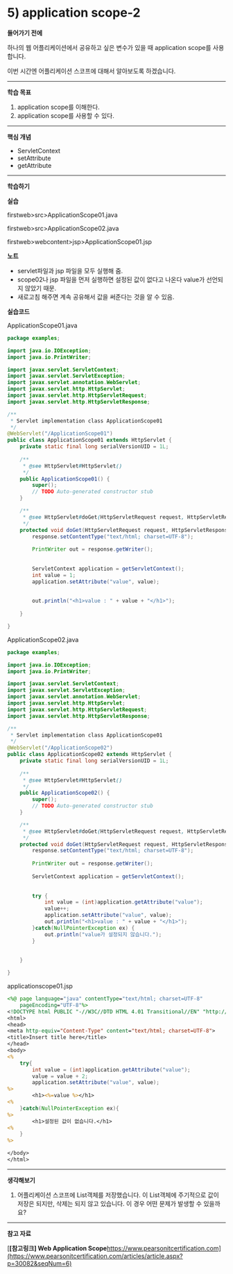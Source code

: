 # 5) application scope-2

**들어가기 전에**

하나의 웹 어플리케이션에서 공유하고 싶은 변수가 있을 때 application scope를 사용합니다.

이번 시간엔 어플리케이션 스코프에 대해서 알아보도록 하겠습니다.

 



------

**학습 목표**

1. application scope를 이해한다.
2. application scope를 사용할 수 있다. 

 



------

**핵심 개념**

- ServletContext
- setAttribute
- getAttribute

 

------

**학습하기**

**실습**

firstweb>src>ApplicationScope01.java

firstweb>src>ApplicationScope02.java

firstweb>webcontent>jsp>ApplicationScope01.jsp

**노트**
- servlet파일과 jsp 파일을 모두 실행해 줌.
- scope02나 jsp 파일을 먼저 실행하면 설정된 값이 없다고 나온다 value가 선언되지 않았기 때문.
- 새로고침 해주면 계속 공유해서 값을 써준다는 것을 알 수 있음.



**실습코드**

ApplicationScope01.java

```java
package examples;

import java.io.IOException;
import java.io.PrintWriter;

import javax.servlet.ServletContext;
import javax.servlet.ServletException;
import javax.servlet.annotation.WebServlet;
import javax.servlet.http.HttpServlet;
import javax.servlet.http.HttpServletRequest;
import javax.servlet.http.HttpServletResponse;

/**
 * Servlet implementation class ApplicationScope01
 */
@WebServlet("/ApplicationScope01")
public class ApplicationScope01 extends HttpServlet {
    private static final long serialVersionUID = 1L;
       
    /**
     * @see HttpServlet#HttpServlet()
     */
    public ApplicationScope01() {
        super();
        // TODO Auto-generated constructor stub
    }

    /**
     * @see HttpServlet#doGet(HttpServletRequest request, HttpServletResponse response)
     */
    protected void doGet(HttpServletRequest request, HttpServletResponse response) throws ServletException, IOException {
        response.setContentType("text/html; charset=UTF-8");
        
        PrintWriter out = response.getWriter();
        
        
        ServletContext application = getServletContext();
        int value = 1;
        application.setAttribute("value", value);
        
        
        out.println("<h1>value : " + value + "</h1>");
        
    }

}
```



ApplicationScope02.java

```java
package examples;

import java.io.IOException;
import java.io.PrintWriter;

import javax.servlet.ServletContext;
import javax.servlet.ServletException;
import javax.servlet.annotation.WebServlet;
import javax.servlet.http.HttpServlet;
import javax.servlet.http.HttpServletRequest;
import javax.servlet.http.HttpServletResponse;

/**
 * Servlet implementation class ApplicationScope01
 */
@WebServlet("/ApplicationScope02")
public class ApplicationScope02 extends HttpServlet {
    private static final long serialVersionUID = 1L;
       
    /**
     * @see HttpServlet#HttpServlet()
     */
    public ApplicationScope02() {
        super();
        // TODO Auto-generated constructor stub
    }

    /**
     * @see HttpServlet#doGet(HttpServletRequest request, HttpServletResponse response)
     */
    protected void doGet(HttpServletRequest request, HttpServletResponse response) throws ServletException, IOException {
        response.setContentType("text/html; charset=UTF-8");
        
        PrintWriter out = response.getWriter();
        
        ServletContext application = getServletContext();
        
        
        try {
            int value = (int)application.getAttribute("value");
            value++;
            application.setAttribute("value", value);
            out.println("<h1>value : " + value + "</h1>");
        }catch(NullPointerException ex) {
            out.println("value가 설정되지 않습니다.");
        }
        
        
    }

}
```



applicationscope01.jsp

```jsp
<%@ page language="java" contentType="text/html; charset=UTF-8"
    pageEncoding="UTF-8"%>
<!DOCTYPE html PUBLIC "-//W3C//DTD HTML 4.01 Transitional//EN" "http://www.w3.org/TR/html4/loose.dtd">
<html>
<head>
<meta http-equiv="Content-Type" content="text/html; charset=UTF-8">
<title>Insert title here</title>
</head>
<body>
<%
    try{
        int value = (int)application.getAttribute("value");
        value = value + 2;
        application.setAttribute("value", value);
%>
        <h1><%=value %></h1>
<%        
    }catch(NullPointerException ex){
%>
        <h1>설정된 값이 없습니다.</h1>
<%        
    }
%>

</body>
</html>
```

 



------

**생각해보기**

1. 어플리케이션 스코프에 List객체를 저장했습니다. 이 List객체에 주기적으로 값이 저장은 되지만, 삭제는 되지 않고 있습니다. 이 경우 어떤 문제가 발생할 수 있을까요?





------

**참고 자료**

[**[참고링크\] Web Application Scope**https://www.pearsonitcertification.com](https://www.pearsonitcertification.com/articles/article.aspx?p=30082&seqNum=6)
